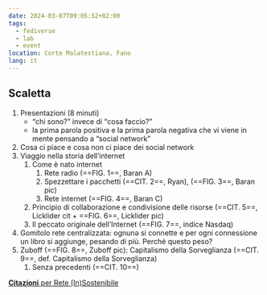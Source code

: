 ```yaml
---
date: 2024-03-07T09:05:52+02:00
tags:
  - fediverse
  - lab
  - event
location: Corte Malatestiana, Fano
lang: it
---
```

## Scaletta

1. Presentazioni (8 minuti)
	- <q>chi sono?</q> invece di <q>cosa faccio?</q>
	- la prima parola positiva e la prima parola negativa che vi viene in mente pensando a “social network”
2. Cosa ci piace e cosa non ci piace dei social network
3. Viaggio nella storia dell’internet
	1. Come è nato internet
		1. Rete radio (==FIG. 1==, Baran A)
		2. Spezzettare i pacchetti (==CIT. 2==, Ryan), (==FIG. 3==, Baran pic)
		3. Rete internet (==FIG. 4==, Baran C)
	2. Principio di collaborazione e condivisione delle risorse (==CIT. 5==, Licklider cit + ==FIG. 6==, Licklider pic)
	3. Il peccato originale dell’Internet (==FIG. 7==, indice Nasdaq)
4. Gomitolo rete centralizzata: ognunə si connette e per ogni connessione un libro si aggiunge, pesando di più. Perché questo peso?
5. Zuboff (==FIG. 8==, Zuboff pic): Capitalismo della Sorveglianza (==CIT. 9==, def. Capitalismo della Sorveglianza)
	1. Senza precedenti (==CIT. 10==)

[**Citazioni** per Rete (In)Sostenibile](https://cloud.tommi.space/s/eKRWc2bMzmcoEb6)
